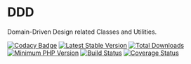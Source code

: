 # DDD

Domain-Driven Design related Classes and Utilities.

[![Codacy Badge](https://api.codacy.com/project/badge/Grade/fadd1213ef8e402cb963d8be8f45dcda)](https://app.codacy.com/app/bus-factor/ddd?utm_source=github.com&utm_medium=referral&utm_content=bus-factor/ddd&utm_campaign=Badge_Grade_Dashboard)
[![Latest Stable Version](https://img.shields.io/packagist/v/bus-factor/ddd.svg?style=flat-square)](https://packagist.org/packages/bus-factor/ddd)
[![Total Downloads](https://poser.pugx.org/bus-factor/ddd/downloads.png)](https://packagist.org/packages/bus-factor/ddd)
[![Minimum PHP Version](https://img.shields.io/badge/php-%3E%3D%207.2-8892BF.svg?style=flat-square)](https://php.net/)
[![Build Status](https://travis-ci.com/bus-factor/ddd.svg?token=6CVThNyY94qpVvuMgX3F&branch=master)](https://travis-ci.com/bus-factor/ddd.svg?token=6CVThNyY94qpVvuMgX3F&branch=master)
[![Coverage Status](https://coveralls.io/repos/github/bus-factor/ddd/badge.svg?branch=master)](https://coveralls.io/github/bus-factor/ddd?branch=master)

